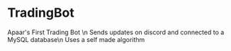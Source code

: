 # TradingBot
Apaar's First Trading Bot \n
Sends updates on discord and connected to a MySQL database\n
Uses a self made algorithm
